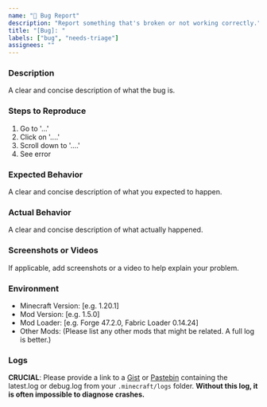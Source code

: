 ```yaml
---
name: "🐛 Bug Report"
description: "Report something that's broken or not working correctly."
title: "[Bug]: "
labels: ["bug", "needs-triage"]
assignees: ""
---
```


<!-- Please search existing issues to avoid duplicates. -->

### Description
A clear and concise description of what the bug is.

### Steps to Reproduce
1. Go to '...'
2. Click on '....'
3. Scroll down to '....'
4. See error

### Expected Behavior
A clear and concise description of what you expected to happen.

### Actual Behavior
A clear and concise description of what actually happened.

### Screenshots or Videos
If applicable, add screenshots or a video to help explain your problem.

### Environment
- Minecraft Version: [e.g. 1.20.1]
- Mod Version: [e.g. 1.5.0]
- Mod Loader: [e.g. Forge 47.2.0, Fabric Loader 0.14.24]
- Other Mods: (Please list any other mods that might be related. A full log is better.)

### Logs
**CRUCIAL**: Please provide a link to a [Gist](https://gist.github.com/) or [Pastebin](https://pastebin.com/) containing the latest.log or debug.log from your `.minecraft/logs` folder. **Without this log, it is often impossible to diagnose crashes.**
